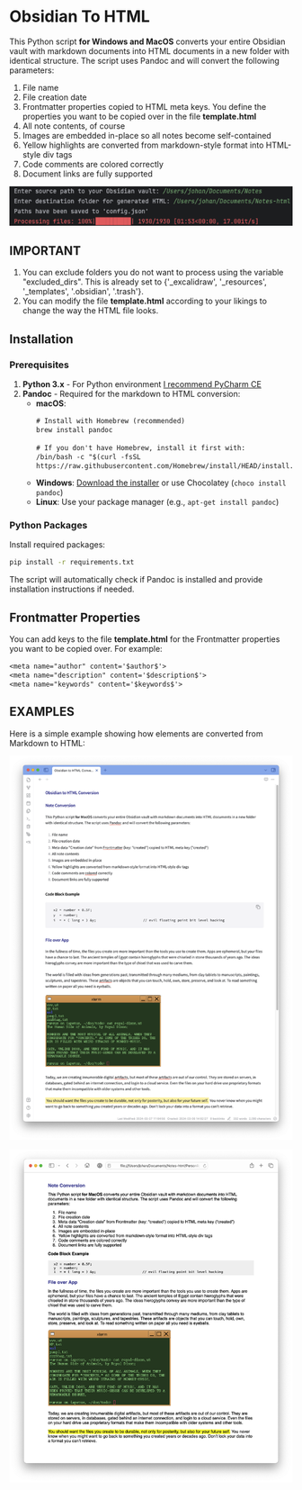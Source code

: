 # Obsidian To HTML
This Python script **for Windows and MacOS** converts your entire Obsidian vault with markdown documents into HTML documents in a new folder with identical structure. The script uses Pandoc and will convert the following parameters:

1. File name
2. File creation date
3. Frontmatter properties copied to HTML meta keys. You define the properties you want to be copied over in the file **template.html**
4. All note contents, of course
5. Images are embedded in-place so all notes become self-contained
6. Yellow highlights are converted from markdown-style format into HTML-style div tags
7. Code comments are colored correctly
8. Document links are fully supported

![](media/command-line.png)

## IMPORTANT

1. You can exclude folders you do not want to process using the variable "excluded_dirs". This is already set to {'_excalidraw', '_resources', '_templates', '.obsidian', '.trash'}.
2. You can modify the file **template.html** according to your likings to change the way the HTML file looks.

## Installation

### Prerequisites
1. **Python 3.x** - For Python environment [I recommend PyCharm CE](https://www.jetbrains.com/pycharm/download/other.html)
2. **Pandoc** - Required for the markdown to HTML conversion:
   - **macOS**: 
     ```
     # Install with Homebrew (recommended)
     brew install pandoc
     
     # If you don't have Homebrew, install it first with:
     /bin/bash -c "$(curl -fsSL https://raw.githubusercontent.com/Homebrew/install/HEAD/install.sh)"
     ```
   - **Windows**: [Download the installer](https://pandoc.org/installing.html) or use Chocolatey (`choco install pandoc`)
   - **Linux**: Use your package manager (e.g., `apt-get install pandoc`)

### Python Packages
Install required packages:
```bash
pip install -r requirements.txt
```

The script will automatically check if Pandoc is installed and provide installation instructions if needed.

## Frontmatter Properties

You can add keys to the file **template.html** for the Frontmatter properties you want to be copied over. For example:

```
<meta name="author" content='$author$'>
<meta name="description" content='$description$'>
<meta name="keywords" content='$keywords$'>
```


## EXAMPLES

Here is a simple example showing how elements are converted from Markdown to HTML:

![](media/Example-obsidian.png)

![](media/Example-resulting_html.png)
